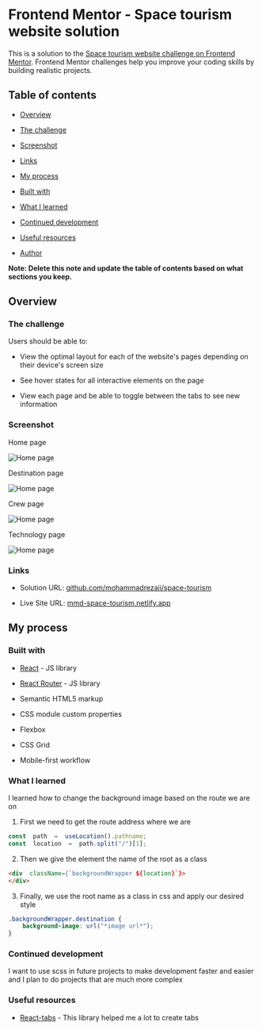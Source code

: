 
# Frontend Mentor - Space tourism website solution

  

This is a solution to the [Space tourism website challenge on Frontend Mentor](https://www.frontendmentor.io/challenges/space-tourism-multipage-website-gRWj1URZ3). Frontend Mentor challenges help you improve your coding skills by building realistic projects.

  

## Table of contents

  

-  [Overview](#overview)

-  [The challenge](#the-challenge)

-  [Screenshot](#screenshot)

-  [Links](#links)

-  [My process](#my-process)

-  [Built with](#built-with)

-  [What I learned](#what-i-learned)

-  [Continued development](#continued-development)

-  [Useful resources](#useful-resources)

-  [Author](#author)

  

**Note: Delete this note and update the table of contents based on what sections you keep.**

  

## Overview

  

### The challenge

  

Users should be able to:

  

- View the optimal layout for each of the website's pages depending on their device's screen size

- See hover states for all interactive elements on the page

- View each page and be able to toggle between the tabs to see new information

  

### Screenshot

  

Home page

  

![Home page](https://drive.google.com/uc?export=view&id=1jqlyQz0UKdirF029XQ03n4tlkVYLTiCW)

  

Destination page

  

![Home page](https://drive.google.com/uc?export=view&id=1jlDD3hy-M3gWKiJ66Q9aPlUnsEKqiPxR)

Crew page

  

![Home page](https://drive.google.com/uc?export=view&id=1fnWUMY4Hk5ymTyJ_VCYjkg2mA_3coBTm)

Technology page

  

![Home page](https://drive.google.com/uc?export=view&id=1flNIDmbpyK-jZhXvGOkY3nSLwVGS8W22)

  
  

### Links

  

- Solution URL: [github.com/mohammadrezaii/space-tourism](https://github.com/mohammadrezaii/space-tourism)

- Live Site URL: [mmd-space-tourism.netlify.app](https://mmd-space-tourism.netlify.app/)

  

## My process

  

### Built with

  

-  [React](https://reactjs.org/) - JS library

-  [React Router](https://reactrouter.com/) - JS library

- Semantic HTML5 markup

- CSS module custom properties

- Flexbox

- CSS Grid

- Mobile-first workflow

  

### What I learned

  

I learned how to change the background image based on the route we are on

 1. First we need to get the route address where we are
```js
const  path  =  useLocation().pathname;
const  location  =  path.split("/")[1];
```
 2. Then we give the element the name of the root as a class

```html
<div  className={`backgroundWrapper ${location}`}>
</div>
```

 3. Finally, we use the root name as a class in css and apply our
    desired style

```css
.backgroundWrapper.destination {
	background-image: url("*image url*");
}
```

  

### Continued development

I want to use scss in future projects to make development faster and easier and I plan to do projects that are much more complex

### Useful resources

  

-  [React-tabs](https://www.example.com) - This library helped me a lot to create tabs
